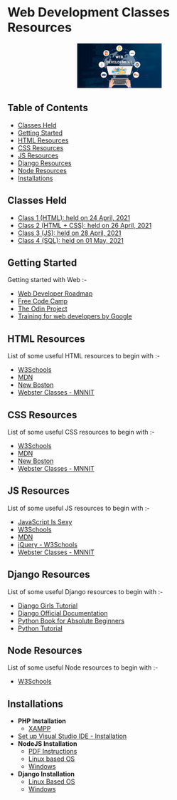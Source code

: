 # Web Development Classes Resources
<div align="center"><img src="./web_dev_image.jpeg" height="100"/></div>

## Table of Contents
- [Classes Held](#classes-held)
- [Getting Started](#getting-started)
- [HTML Resources](#html-resources)
- [CSS Resources](#css-resources)
- [JS Resources](#js-resources)
- [Django Resources](#django-resources)
- [Node Resources](#node-resources)
- [Installations](#installations)

## Classes Held

- [Class 1 (HTML): held on 24 April, 2021](./2021_04_24_WebClass-1)
- [Class 2 (HTML + CSS): held on 26 April, 2021](./2021_04_26_WebClass-2)
- [Class 3 (JS): held on 28 April, 2021](./2021_04_28_WebClass-3)
- [Class 4 (SQL): held on 01 May, 2021](./2021_05_01_WebClass-4)

## Getting Started
Getting started with Web :-

* [Web Developer Roadmap](https://github.com/CC-MNNIT/developer-roadmap)
* [Free Code Camp](https://learn.freecodecamp.org/)
* [The Odin Project](https://www.theodinproject.com/courses/)
* [Training for web developers by Google](https://developers.google.com/training/)

## HTML Resources
List of some useful HTML resources to begin with :-

* [W3Schools](https://www.w3schools.com/html/)
* [MDN](https://developer.mozilla.org/en-US/docs/Web/HTML)
* [New Boston](https://www.youtube.com/playlist?list=PL081AC329706B2953)
* [Webster Classes - MNNIT](https://github.com/CC-MNNIT/2018-19-Classes/tree/master/WebDev)

## CSS Resources
List of some useful CSS resources to begin with :-

* [W3Schools](https://www.w3schools.com/css/default.asp)
* [MDN](https://developer.mozilla.org/en-US/docs/Web/CSS)
* [New Boston](https://www.youtube.com/playlist?list=PL4365CEFCE3DC35D1)
* [Webster Classes - MNNIT](https://github.com/CC-MNNIT/2018-19-Classes/tree/master/WebDev)

## JS Resources
List of some useful JS resources to begin with :-

* [JavaScript Is Sexy](http://javascriptissexy.com/16-javascript-concepts-you-must-know-well/)
* [W3Schools](https://www.w3schools.com/js/default.asp)
* [MDN](https://developer.mozilla.org/en-US/docs/Web/JavaScript)
* [jQuery - W3Schools](https://www.w3schools.com/jquery/default.asp)
* [Webster Classes - MNNIT](https://github.com/CC-MNNIT/2018-19-Classes/tree/master/WebDev)

## Django Resources
List of some useful Django resources to begin with :-

* [Django Girls Tutorial](https://tutorial.djangogirls.org/en/)
* [Django Official Documentation](https://docs.djangoproject.com/en/3.2/intro/)
* [Python Book for Absolute Beginners](https://drive.google.com/file/d/1bopnZt5DqgIzwx2BR1uMYBXk8-6HKmDK/view?usp=sharing)
* [Python Tutorial](https://www.youtube.com/watch?v=YYXdXT2l-Gg&list=PL-osiE80TeTskrapNbzXhwoFUiLCjGgY7)

## Node Resources
List of some useful Node resources to begin with :-

* [W3Schools](https://www.w3schools.com/nodejs/)

## Installations
* __PHP Installation__
	- [XAMPP](https://www.apachefriends.org/download.html)
* [Set up Visual Studio IDE -  Installation](https://code.visualstudio.com/docs/setup/setup-overview)
* __NodeJS Installation__
	- [PDF Instructions](https://github.com/CC-MNNIT/2020-21-Classes/blob/master/WebD/Installation%20Guide.pdf)
	- [Linux based OS](https://nodejs.org/en/download/package-manager/)
	- [Windows](https://nodejs.org/en/download/)
* __Django Installation__
	- [Linux Based OS](https://drive.google.com/open?id=1a349WG01xBNShJzYnYwrT5L5Lshhnxc9)
	- [Windows](https://drive.google.com/open?id=1ZvUfMq82X8B0SSfvpQoBsdAoAE99oHG5)